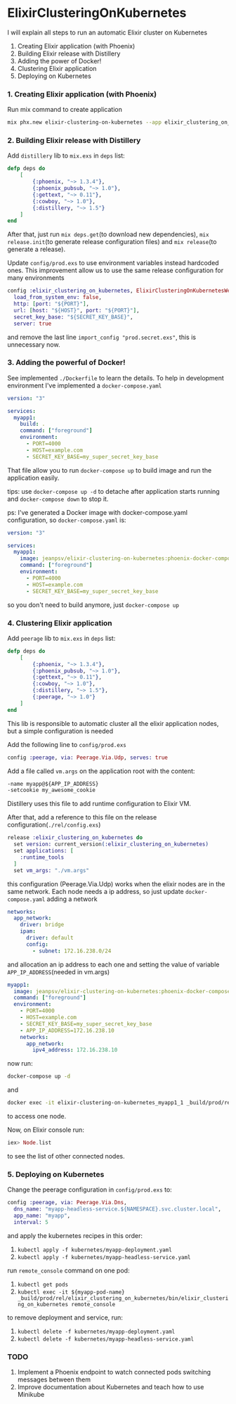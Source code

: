 # ElixirClusteringOnKubernetes

I will explain all steps to run an automatic Elixir cluster on Kubernetes

1. Creating Elixir application (with Phoenix)
2. Building Elixir release with Distillery
3. Adding the power of Docker!
4. Clustering Elixir application
5. Deploying on Kubernetes



### 1. Creating Elixir application (with Phoenix)

Run mix command to create application
```bash
mix phx.new elixir-clustering-on-kubernetes --app elixir_clustering_on_kubernetes --no-brunch --no-html --no-ecto
```



### 2. Building Elixir release with Distillery

Add `distillery` lib to `mix.exs` in `deps` list:
```elixir
defp deps do
    [
        {:phoenix, "~> 1.3.4"},
        {:phoenix_pubsub, "~> 1.0"},
        {:gettext, "~> 0.11"},
        {:cowboy, "~> 1.0"},
        {:distillery, "~> 1.5"}
    ]
end
```

After that, just run `mix deps.get`(to download new dependencies), `mix release.init`(to generate release configuration files) and `mix release`(to generate a release).

Update `config/prod.exs` to use environment variables instead hardcoded ones. This improvement allow us to use the same release configuration for many environments
```elixir
config :elixir_clustering_on_kubernetes, ElixirClusteringOnKubernetesWeb.Endpoint,
  load_from_system_env: false,
  http: [port: "${PORT}"],
  url: [host: "${HOST}", port: "${PORT}"],
  secret_key_base: "${SECRET_KEY_BASE}",
  server: true
```

and remove the last line `import_config "prod.secret.exs"`, this is unnecessary now.



### 3. Adding the powerful of Docker!

See implemented `./Dockerfile` to learn the details. To help in development environment I've implemented a `docker-compose.yaml`

```yaml
version: "3"

services:
  myapp1:
    build: .
    command: ["foreground"]
    environment:
      - PORT=4000
      - HOST=example.com
      - SECRET_KEY_BASE=my_super_secret_key_base
```

That file allow you to run `docker-compose up` to build image and run the application easily.

tips: use `docker-compose up -d` to detache after application starts running and `docker-compose down` to stop it.

ps: I've generated a Docker image with docker-compose.yaml configuration, so `docker-compose.yaml` is:
```yaml
version: "3"

services:
  myapp1:
    image: jeanpsv/elixir-clustering-on-kubernetes:phoenix-docker-compose
    command: ["foreground"]
    environment:
      - PORT=4000
      - HOST=example.com
      - SECRET_KEY_BASE=my_super_secret_key_base
```

so you don't need to build anymore, just `docker-compose up`



### 4. Clustering Elixir application

Add `peerage` lib to `mix.exs` in `deps` list:
```elixir
defp deps do
    [
        {:phoenix, "~> 1.3.4"},
        {:phoenix_pubsub, "~> 1.0"},
        {:gettext, "~> 0.11"},
        {:cowboy, "~> 1.0"},
        {:distillery, "~> 1.5"},
        {:peerage, "~> 1.0"}
    ]
end
```

This lib is responsible to automatic cluster all the elixir application nodes, but a simple configuration is needed

Add the following line to `config/prod.exs`
```elixir
config :peerage, via: Peerage.Via.Udp, serves: true
```

Add a file called `vm.args` on the application root with the content:
```txt
-name myapp@${APP_IP_ADDRESS}
-setcookie my_awesome_cookie
```
Distillery uses this file to add runtime configuration to Elixir VM.

After that, add a reference to this file on the release configuration(`./rel/config.exs`)
```elixir
release :elixir_clustering_on_kubernetes do
  set version: current_version(:elixir_clustering_on_kubernetes)
  set applications: [
    :runtime_tools
  ]
  set vm_args: "./vm.args"
```

this configuration (Peerage.Via.Udp) works when the elixir nodes are in the same network. Each node needs a ip address, so just update `docker-compose.yaml` adding a network
```yaml
networks:
  app_network:
    driver: bridge
    ipam:
      driver: default
      config:
        - subnet: 172.16.238.0/24
```
and allocation an ip address to each one and setting the value of variable `APP_IP_ADDRESS`(needed in vm.args)
```yaml
myapp1:
  image: jeanpsv/elixir-clustering-on-kubernetes:phoenix-docker-compose
  command: ["foreground"]
  environment:
    - PORT=4000
    - HOST=example.com
    - SECRET_KEY_BASE=my_super_secret_key_base
    - APP_IP_ADDRESS=172.16.238.10
	networks:
	  app_network:
		ipv4_address: 172.16.238.10
```

now run:
```bash
docker-compose up -d
```

and
```bash
docker exec -it elixir-clustering-on-kubernetes_myapp1_1 _build/prod/rel/elixir_clustering_on_kubernetes/bin/elixir_clustering_on_kubernetes remote_console
```
to access one node.

Now, on Elixir console run:
```elixir
iex> Node.list
```
to see the list of other connected nodes.



### 5. Deploying on Kubernetes

Change the peerage configuration in `config/prod.exs` to:
```elixir
config :peerage, via: Peerage.Via.Dns,
  dns_name: "myapp-headless-service.${NAMESPACE}.svc.cluster.local",
  app_name: "myapp",
  interval: 5
```

and apply the kubernetes recipes in this order:

1. `kubectl apply -f kubernetes/myapp-deployment.yaml`
2. `kubectl apply -f kubernetes/myapp-headless-service.yaml`

run `remote_console` command on one pod:
1. `kubectl get pods`
2. `kubectl exec -it ${myapp-pod-name} _build/prod/rel/elixir_clustering_on_kubernetes/bin/elixir_clustering_on_kubernetes remote_console`

to remove deployment and service, run:
1. `kubectl delete -f kubernetes/myapp-deployment.yaml`
2. `kubectl delete -f kubernetes/myapp-headless-service.yaml`



### TODO

1. Implement a Phoenix endpoint to watch connected pods switching messages between them
2. Improve documentation about Kubernetes and teach how to use Minikube
